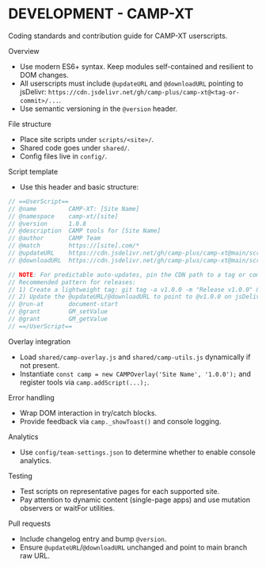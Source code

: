 # DEVELOPMENT - CAMP-XT

Coding standards and contribution guide for CAMP-XT userscripts.

Overview
- Use modern ES6+ syntax. Keep modules self-contained and resilient to DOM changes.
- All userscripts must include `@updateURL` and `@downloadURL` pointing to jsDelivr: `https://cdn.jsdelivr.net/gh/camp-plus/camp-xt@<tag-or-commit>/...`.
- Use semantic versioning in the `@version` header.

File structure
- Place site scripts under `scripts/<site>/`.
- Shared code goes under `shared/`.
- Config files live in `config/`.

Script template
- Use this header and basic structure:

```js
// ==UserScript==
// @name         CAMP-XT: [Site Name]
// @namespace    camp-xt/[site]
// @version      1.0.8
// @description  CAMP tools for [Site Name]
// @author       CAMP Team
// @match        https://[site].com/*
// @updateURL    https://cdn.jsdelivr.net/gh/camp-plus/camp-xt@main/scripts/[site]/script.user.js
// @downloadURL  https://cdn.jsdelivr.net/gh/camp-plus/camp-xt@main/scripts/[site]/script.user.js

// NOTE: For predictable auto-updates, pin the CDN path to a tag or commit SHA instead of `@main`, e.g. `@v1.0.0` or `@<commit-sha>`.
// Recommended pattern for releases:
// 1) Create a lightweight tag: git tag -a v1.0.0 -m "Release v1.0.0" && git push origin v1.0.0
// 2) Update the @updateURL/@downloadURL to point to @v1.0.0 on jsDelivr for stable auto-updates.
// @run-at       document-start
// @grant        GM_setValue
// @grant        GM_getValue
// ==/UserScript==
```

Overlay integration
- Load `shared/camp-overlay.js` and `shared/camp-utils.js` dynamically if not present.
- Instantiate `const camp = new CAMPOverlay('Site Name', '1.0.0');` and register tools via `camp.addScript(...);`.

Error handling
- Wrap DOM interaction in try/catch blocks.
- Provide feedback via `camp._showToast()` and console logging.

Analytics
- Use `config/team-settings.json` to determine whether to enable console analytics.

Testing
- Test scripts on representative pages for each supported site.
- Pay attention to dynamic content (single-page apps) and use mutation observers or waitFor utilities.

Pull requests
- Include changelog entry and bump `@version`.
- Ensure `@updateURL`/`@downloadURL` unchanged and point to main branch raw URL.
